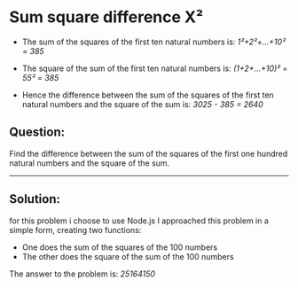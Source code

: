 # Sum square difference X²

- The sum of the squares of the first ten natural numbers is: *1²+2²+...+10² = 385*

- The square of the sum of the first ten natural numbers is: *(1+2+...+10)² = 55² = 385*

- Hence the difference between the sum of the squares of the first ten natural numbers and the square of the sum is: *3025 - 385 = 2640*

## Question:
Find the difference between the sum of the squares of the first one hundred natural numbers and the square of the sum.

---

## Solution:
for this problem i choose to use Node.js 
I approached this problem in a simple form, creating two functions:
- One does the sum of the squares of the 100 numbers
- The other does the square of the sum of the 100 numbers

The answer to the problem is: *25164150*
